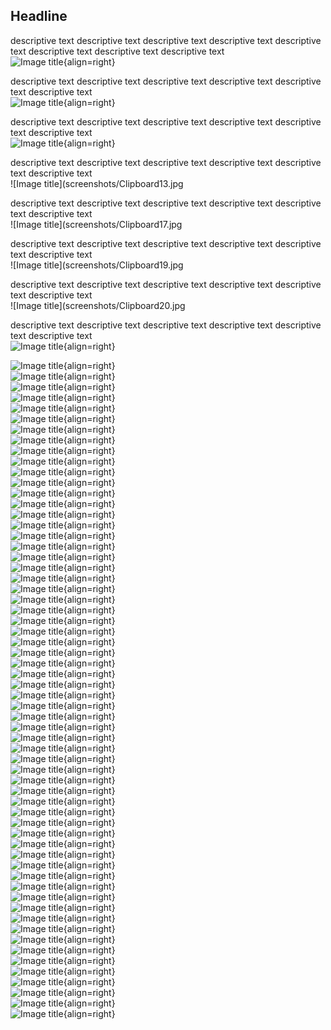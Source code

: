 ## Headline  

descriptive text descriptive text descriptive text descriptive text descriptive text descriptive text descriptive text descriptive text  
![Image title](screenshots/Clipboard10.jpg){align=right}  


descriptive text descriptive text descriptive text descriptive text descriptive text descriptive text   
![Image title](screenshots/Clipboard100.jpg){align=right}  

descriptive text descriptive text descriptive text descriptive text descriptive text descriptive text   
![Image title](screenshots/Clipboard100.jpg){align=right}  

descriptive text descriptive text descriptive text descriptive text descriptive text descriptive text   
![Image title](screenshots/Clipboard13.jpg

descriptive text descriptive text descriptive text descriptive text descriptive text descriptive text   
![Image title](screenshots/Clipboard17.jpg

descriptive text descriptive text descriptive text descriptive text descriptive text descriptive text   
![Image title](screenshots/Clipboard19.jpg

descriptive text descriptive text descriptive text descriptive text descriptive text descriptive text   
![Image title](screenshots/Clipboard20.jpg

descriptive text descriptive text descriptive text descriptive text descriptive text descriptive text   
![Image title](screenshots/Clipboard21.jpg){align=right}  
 
![Image title](screenshots/Clipboard23.jpg){align=right}  
![Image title](screenshots/Clipboard25.jpg){align=right}  
![Image title](screenshots/Clipboard26.jpg){align=right}  
![Image title](screenshots/Clipboard27.jpg){align=right}  
![Image title](screenshots/Clipboard28.jpg){align=right}  
![Image title](screenshots/Clipboard29.jpg){align=right}  
![Image title](screenshots/Clipboard30.jpg){align=right}  
![Image title](screenshots/Clipboard31.jpg){align=right}  
![Image title](screenshots/Clipboard33.jpg){align=right}  
![Image title](screenshots/Clipboard34.jpg){align=right}  
![Image title](screenshots/Clipboard35.jpg){align=right}  
![Image title](screenshots/Clipboard36.jpg){align=right}  
![Image title](screenshots/Clipboard37.jpg){align=right}  
![Image title](screenshots/Clipboard38.jpg){align=right}  
![Image title](screenshots/Clipboard39.jpg){align=right}  
![Image title](screenshots/Clipboard40.jpg){align=right}  
![Image title](screenshots/Clipboard43.jpg){align=right}  
![Image title](screenshots/Clipboard44.jpg){align=right}  
![Image title](screenshots/Clipboard45.jpg){align=right}  
![Image title](screenshots/Clipboard46.jpg){align=right}  
![Image title](screenshots/Clipboard47.jpg){align=right}  
![Image title](screenshots/Clipboard48.jpg){align=right}  
![Image title](screenshots/Clipboard49.jpg){align=right}  
![Image title](screenshots/Clipboard50.jpg){align=right}  
![Image title](screenshots/Clipboard51.jpg){align=right}  
![Image title](screenshots/Clipboard52.jpg){align=right}  
![Image title](screenshots/Clipboard58.jpg){align=right}  
![Image title](screenshots/Clipboard59.jpg){align=right}  
![Image title](screenshots/Clipboard60.jpg){align=right}  
![Image title](screenshots/Clipboard62.jpg){align=right}  
![Image title](screenshots/Clipboard63.jpg){align=right}  
![Image title](screenshots/Clipboard64.jpg){align=right}  
![Image title](screenshots/Clipboard65.jpg){align=right}  
![Image title](screenshots/Clipboard66.jpg){align=right}  
![Image title](screenshots/Clipboard67.jpg){align=right}  
![Image title](screenshots/Clipboard68.jpg){align=right}  
![Image title](screenshots/Clipboard69.jpg){align=right}  
![Image title](screenshots/Clipboard70.jpg){align=right}  
![Image title](screenshots/Clipboard71.jpg){align=right}  
![Image title](screenshots/Clipboard72.jpg){align=right}  
![Image title](screenshots/Clipboard74.jpg){align=right}  
![Image title](screenshots/Clipboard78.jpg){align=right}  
![Image title](screenshots/Clipboard80.jpg){align=right}  
![Image title](screenshots/Clipboard81.jpg){align=right}  
![Image title](screenshots/Clipboard82.jpg){align=right}  
![Image title](screenshots/Clipboard83.jpg){align=right}  
![Image title](screenshots/Clipboard84.jpg){align=right}  
![Image title](screenshots/Clipboard85.jpg){align=right}  
![Image title](screenshots/Clipboard86.jpg){align=right}  
![Image title](screenshots/Clipboard87.jpg){align=right}  
![Image title](screenshots/Clipboard88.jpg){align=right}  
![Image title](screenshots/Clipboard89.jpg){align=right}  
![Image title](screenshots/Clipboard90.jpg){align=right}  
![Image title](screenshots/Clipboard91.jpg){align=right}  
![Image title](screenshots/Clipboard92.jpg){align=right}  
![Image title](screenshots/Clipboard93.jpg){align=right}  
![Image title](screenshots/Clipboard94.jpg){align=right}  
![Image title](screenshots/Clipboard95.jpg){align=right}  
![Image title](screenshots/Clipboard96.jpg){align=right}  
![Image title](screenshots/Clipboard97.jpg){align=right}  
![Image title](screenshots/Clipboard98.jpg){align=right}  
![Image title](screenshots/Clipboard99.jpg){align=right}  